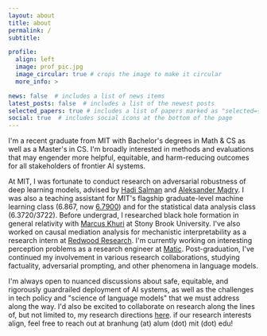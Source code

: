 ```yaml
---
layout: about
title: about
permalink: /
subtitle: 

profile:
  align: left
  image: prof_pic.jpg
  image_circular: true # crops the image to make it circular
  more_info: >

news: false  # includes a list of news items
latest_posts: false  # includes a list of the newest posts
selected_papers: true # includes a list of papers marked as "selected={true}"
social: true  # includes social icons at the bottom of the page
---
```


I'm a recent graduate from MIT with Bachelor's degrees in Math & CS as well as a Master's in CS. I'm broadly interested in methods and evaluations that may engender more helpful, equitable, and harm-reducing outcomes for all stakeholders of frontier AI systems.

At MIT, I was fortunate to conduct research on adversarial robustness of deep learning models, advised by [Hadi Salman](https://hadisalman.com/) and [Aleksander Mądry](https://madry.mit.edu/). I was also a teaching assistant for MIT's flagship graduate-level machine learning class (6.867, now [6.7900](https://gradml.mit.edu/)) and for the statistical data analysis class (6.3720/3722). Before undergrad, I researched black hole formation in general relativity with [Marcus Khuri](https://www.math.stonybrook.edu/cards/khurimarcus.html) at Stony Brook University. I've also worked on causal mediation analysis for mechanistic interpretability as a research intern at [Redwood Research](https://www.redwoodresearch.org/). I'm currently working on interesting perception problems as a research engineer at [Matic](https://maticrobots.com/). Post-graduation, I've continued my involvement in various research collaborations, studying factuality, adversarial prompting, and other phenomena in language models.

I'm always open to nuanced discussions about safe, equitable, and rigorously guardrailed deployment of AI systems, as well as the challenges in tech policy and "science of language models" that we must address along the way. I'd also be excited to collaborate on research along the lines of, but not limited to, my research directions [here](https://briteroses.github.io/notepad/). if our research interests align, feel free to reach out at branhung (at) alum (dot) mit (dot) edu!